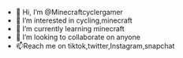 - 👋 Hi, I’m @Minecraftcyclergamer
- 👀 I’m interested in cycling,minecraft
- 🌱 I’m currently learning minecraft
- 💞️ I’m looking to collaborate on anyone
- 📫Reach me on tiktok,twitter,Instagram,snapchat

<!---
Cycling11/Cycling11 is a ✨ special ✨ repository because its `README.md` (this file) appears on your GitHub profile.
You can click the Preview link to take a look at your changes.
--->
